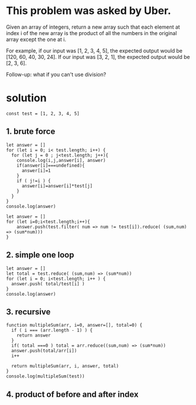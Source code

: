 # This problem was asked by Uber.

Given an array of integers, return a new array such that each element at index i of the new array is the product of all the numbers in the original array except the one at i.

For example, if our input was [1, 2, 3, 4, 5], the expected output would be [120, 60, 40, 30, 24]. If our input was [3, 2, 1], the expected output would be [2, 3, 6].

Follow-up: what if you can't use division?

# solution 
```
const test = [1, 2, 3, 4, 5]
```
## 1. brute force
```
let answer = []
for (let i = 0; i< test.length; i++) {
  for (let j = 0 ; j<test.length; j++){
    console.log(i,j,answer[i], answer)
    if(answer[i]===undefined){
      answer[i]=1
    }
    if ( j!=i ) {
      answer[i]=answer[i]*test[j]
    }
  }
}
console.log(answer)
```
```
let answer = [] 
for (let i=0;i<test.length;i++){
    answer.push(test.filter( num => num != test[i]).reduce( (sum,num) => (sum*num)))
}
```
## 2. simple one loop
```
let answer = []
let total = test.reduce( (sum,num) => (sum*num))
for (let i = 0; i<test.length; i++ ) {
  answer.push( total/test[i] )
}
console.log(answer)
```
## 3. recursive 
```
function multipleSum(arr, i=0, answer=[], total=0) {
  if ( i === (arr.length - 1) ) {
    return answer
  }
  if( total ===0 ) total = arr.reduce((sum,num) => (sum*num))
  answer.push(total/arr[i])
  i++

  return multipleSum(arr, i, answer, total)
}
console.log(multipleSum(test))
```
## 4. product of before and after index 

